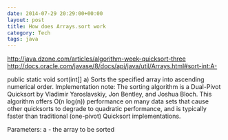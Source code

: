 ```yaml
---
date: 2014-07-29 20:29:00+00:00
layout: post
title: How does Arrays.sort work
category: Tech
tags: java
---
```


http://java.dzone.com/articles/algorithm-week-quicksort-three
http://docs.oracle.com/javase/8/docs/api/java/util/Arrays.html#sort-int:A-

public static void sort(int[] a)
Sorts the specified array into ascending numerical order.
Implementation note: The sorting algorithm is a Dual-Pivot Quicksort by Vladimir Yaroslavskiy, Jon Bentley, and Joshua Bloch. This algorithm offers O(n log(n)) performance on many data sets that cause other quicksorts to degrade to quadratic performance, and is typically faster than traditional (one-pivot) Quicksort implementations.

Parameters:
a - the array to be sorted
